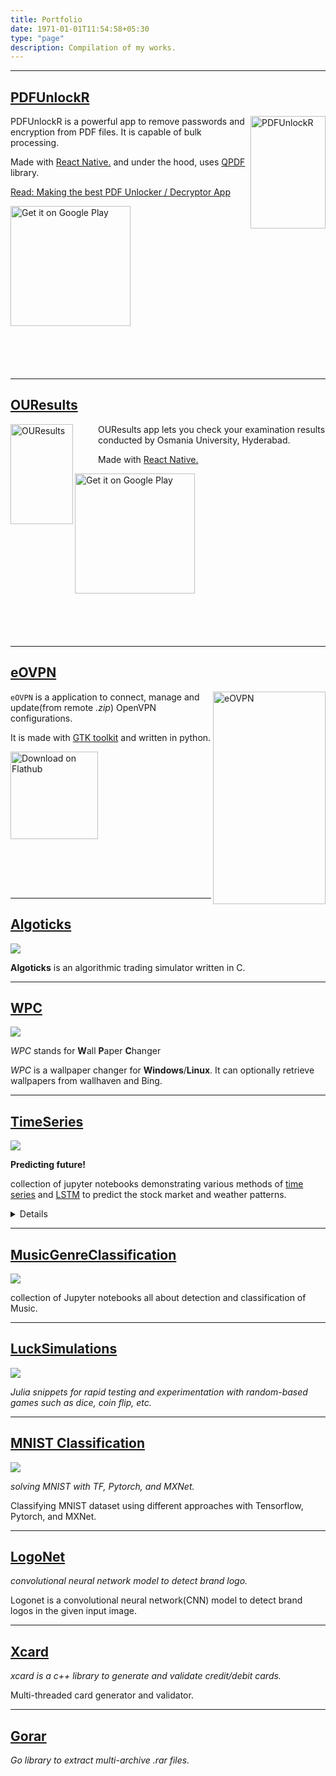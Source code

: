 ```yaml
---
title: Portfolio
date: 1971-01-01T11:54:58+05:30
type: "page"
description: Compilation of my works.
---
```


---

<!-- start from here -->

## [PDFUnlockR](https://play.google.com/store/apps/details?id=com.pdfunlockr)

<img src="/images/pdfunlockr.png" width="120" height="180" alt="PDFUnlockR" align="right">

<div>
PDFUnlockR is a powerful app to remove passwords and encryption from PDF files. It is capable of bulk processing.

Made with <a href="https://reactnative.dev/">React Native.</a> and under the hood, uses <a href="https://github.com/qpdf/qpdf">QPDF</a> library.

<a href="/posts/pdfunlockr-technical-essay/">Read: Making the best PDF Unlocker / Decryptor App</a>

</div>


<div style="padding-bottom: 70px">
<a href='https://play.google.com/store/apps/details?id=com.pdfunlockr&pcampaignid=pcampaignidMKT-Other-global-all-co-prtnr-py-PartBadge-Mar2515-1'><img height="192px" width="192px" alt='Get it on Google Play' src='https://play.google.com/intl/en_us/badges/static/images/badges/en_badge_web_generic.png'/></a>

</div>

---

## [OUResults](https://play.google.com/store/apps/details?id=com.ouresults)

<img src="/images/ouresults.png" width="100" height="160" alt="OUResults" align="left">

<div style="margin-left: 140px">
OUResults app lets you check your examination results conducted by Osmania University, Hyderabad.

Made with <a href="https://reactnative.dev/">React Native.</a>

</div>

<div style="padding-bottom: 70px">
<a href='https://play.google.com/store/apps/details?id=com.ouresults&pcampaignid=pcampaignidMKT-Other-global-all-co-prtnr-py-PartBadge-Mar2515-1'><img height="192px" width="192px" alt='Get it on Google Play' src='https://play.google.com/intl/en_us/badges/static/images/badges/en_badge_web_generic.png'/></a>
</div>

---

## [eOVPN](https://github.com/jkotra/eOVPN)

<img src="https://raw.githubusercontent.com/jkotra/eOVPN/master/static/connected.png" width="180" height="340" alt="eOVPN" align="right">

`eOVPN` is a application to connect, manage and update(from remote <i>.zip</i>) OpenVPN configurations.

It is made with [GTK toolkit](https://www.gtk.org/) and written in python.

<a href='https://flathub.org/apps/details/com.github.jkotra.eovpn'><img width='140' alt='Download on Flathub' style="padding-bottom: 80px" src='https://flathub.org/assets/badges/flathub-badge-en.png'/></a>
<br>

---

## [Algoticks](https://github.com/jkotra/algoticks)

![](/images/algoticks_demo.gif)

**Algoticks** is an algorithmic trading simulator written in C.

---

## [WPC](https://github.com/jkotra/wpc)

![](/images/wpc.png)

_WPC_ stands for **W**all **P**aper **C**hanger

_WPC_ is a wallpaper changer for **Windows**/**Linux**. It can optionally retrieve wallpapers from wallhaven and Bing.

---

## [TimeSeries](https://github.com/jkotra/TimeSeries)

![](/images/timeseries.png)

**Predicting future!**

collection of jupyter notebooks demonstrating various methods of [time series](https://en.wikipedia.org/wiki/Time_series) and [LSTM](https://en.wikipedia.org/wiki/Long_short-term_memory) to predict the stock market and weather patterns.

<details>

- [Predicting Facebook stock price using LSTM's with TensorFlow 2.0+](https://github.com/jkotra/TimeSeries/blob/master/StockPricePrediction/Predicting_StockPrice_TF2.0+.ipynb)

- [Predicting Facebook stock price using LSTM's with Pytorch 1.0+](https://github.com/jkotra/TimeSeries/blob/master/StockPricePrediction/Predicting_StockPrice_Pytorch1.0+.ipynb)

- [Predicting Facebook stock price using LSTM's with MXNet Gluon](https://github.com/jkotra/TimeSeries/blob/master/StockPricePrediction/Predicting_StockPrice_MXNet.ipynb)

### MultiVariate Timeseries

- [Predicting NYC weather using LSTM's with TensorFlow 2.0](https://github.com/jkotra/TimeSeries/blob/master/WeatherForecast/WeatherForecast_TF2.0.ipynb)

</details>

---

## [MusicGenreClassification](https://github.com/jkotra/MusicGenreClassification)

![](/images/imr.png)

collection of Jupyter notebooks all about detection and classification of Music.

---

## [LuckSimulations](https://github.com/jkotra/LuckSimulations)

![](/images/luck.png)

_Julia snippets for rapid testing and experimentation with random-based games such as dice, coin flip, etc._

---

## [MNIST Classification](https://github.com/jkotra?utf8=%E2%9C%93&tab=repositories&q=mnist-&type=&language=)

![](/images/mnist.png)

_solving MNIST with TF, Pytorch, and MXNet._

Classifying MNIST dataset using different approaches with Tensorflow, Pytorch, and MXNet.

---

## [LogoNet](https://github.com/jkotra/LogoNet)

_convolutional neural network model to detect brand logo._

Logonet is a convolutional neural network(CNN) model to detect brand logos in the given input image.

---

## [Xcard](https://github.com/jkotra/xcard)

_xcard is a c++ library to generate and validate credit/debit cards._

Multi-threaded card generator and validator.

---

## [Gorar](https://github.com/jkotra/gorar)

_Go library to extract multi-archive .rar files._
